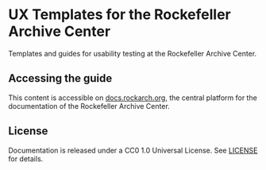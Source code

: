 # UX Templates for the Rockefeller Archive Center
Templates and guides for usability testing at the Rockefeller Archive Center.

## Accessing the guide

This content is accessible on [docs.rockarch.org](docs.rockarch.org), the central platform for the documentation of the Rockefeller Archive Center.

## License
Documentation is released under a CC0 1.0 Universal License. See [LICENSE](LICENSE.md) for details.
